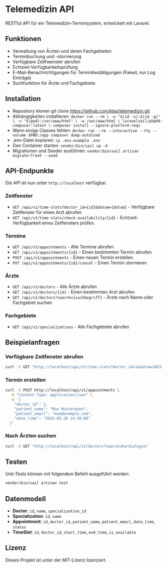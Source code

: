 # Telemedizin API

RESTful API für ein Telemedizin-Terminsystem, entwickelt mit Laravel. 

## Funktionen

- Verwaltung von Ärzten und deren Fachgebieten
- Terminbuchung und -stornierung
- Verfügbare Zeitfwenster abrufen
- Echtzeit-Verfügbarkeitsprüfung
- E-Mail-Benachrichtigungen für Terminbestätigungen (Faked, nur Log Einträge)
- Suchfunktion für Ärzte und Fachgebiete

## Installation

- Repository klonen git clone https://github.com/klas/telemedizin.git
- Abhängigkeiten installieren: `docker run --rm \
  -u "$(id -u):$(id -g)" \
  -v "$(pwd):/var/www/html" \
  -w /var/www/html \
  laravelsail/php84-composer:latest \
  composer install --ignore-platform-reqs`
- Wenn einige Classes fehlen: `docker run --rm --interactive --tty --volume $PWD:/app composer dump-autoload`
- .env-Datei kopieren: `cp .env.example .env`
- Den Container starten: `vendor/bin/sail up -d`
- Migrationen und Seeder ausführen: `vendor/bin/sail artisan migrate:fresh --seed`

## API-Endpunkte

Die API ist nun unter `http://localhost` verfügbar.

### Zeitfenster

- `GET /api/v1/time-slots?doctor_id={id}&datum={datum}` - Verfügbare Zeitfenster für einen Arzt abrufen
- `GET /api/v1/time-slots/check-availability/{id}` - Echtzeit-Verfügbarkeit eines Zeitfensters prüfen. 

### Termine

- `GET /api/v1/appointments` - Alle Termine abrufen
- `GET /api/v1/appointments/{id}` - Einen bestimmten Termin abrufen
- `POST /api/v1/appointments` - Einen neuen Termin erstellen
- `PUT /api/v1/appointments/{id}/cancel` - Einen Termin stornieren

### Ärzte

- `GET /api/v1/doctors` - Alle Ärzte abrufen
- `GET /api/v1/doctors/{id}` - Einen bestimmten Arzt abrufen
- `GET /api/v1/doctors?search={suchbegriff}` - Ärzte nach Name oder Fachgebiet suchen

### Fachgebiete

- `GET /api/v1/specializations` - Alle Fachgebiete abrufen

## Beispielanfragen

### Verfügbare Zeitfenster abrufen

```bash
curl -X GET "http://localhost/api/v1/time-slots?doctor_id=1&datum=2025-03-20"
```

### Termin erstellen

```bash
curl -X POST http://localhost/api/v1/appointments \
  -H "Content-Type: application/json" \
  -d '{
    "doctor_id": 1,
    "patient_name": "Max Mustermann",
    "patient_email": "max@example.com",
    "date_time": "2025-03-20 14:30:00"
  }'
```

### Nach Ärzten suchen

```bash
curl -X GET "http://localhost/api/v1/doctors?search=Kardiologie"
```

## Testen

Unit-Tests können mit folgendem Befehl ausgeführt werden:

```bash
vendor/bin/sail artisan test
```

## Datenmodell

- **Doctor**: `id`, `name`, `specialization_id`
- **Specialization**: `id`, `name`
- **Appointment**: `id`, `doctor_id`, `patient_name`, `patient_email`, `date_time`, `status`
- **TimeSlot**: `id`, `doctor_id`, `start_time`, `end_time`, `is_available`

## Lizenz
Dieses Projekt ist unter der MIT-Lizenz lizenziert.
